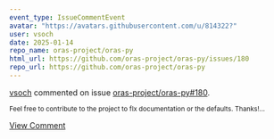 ```yaml
---
event_type: IssueCommentEvent
avatar: "https://avatars.githubusercontent.com/u/814322?"
user: vsoch
date: 2025-01-14
repo_name: oras-project/oras-py
html_url: https://github.com/oras-project/oras-py/issues/180
repo_url: https://github.com/oras-project/oras-py
---
```


<a href='https://github.com/vsoch' target='_blank'>vsoch</a> commented on issue <a href='https://github.com/oras-project/oras-py/issues/180' target='_blank'>oras-project/oras-py#180</a>.

<small>Feel free to contribute to the project to flx documentation or the defaults. Thanks!...</small>

<a href='https://github.com/oras-project/oras-py/issues/180' target='_blank'>View Comment</a>